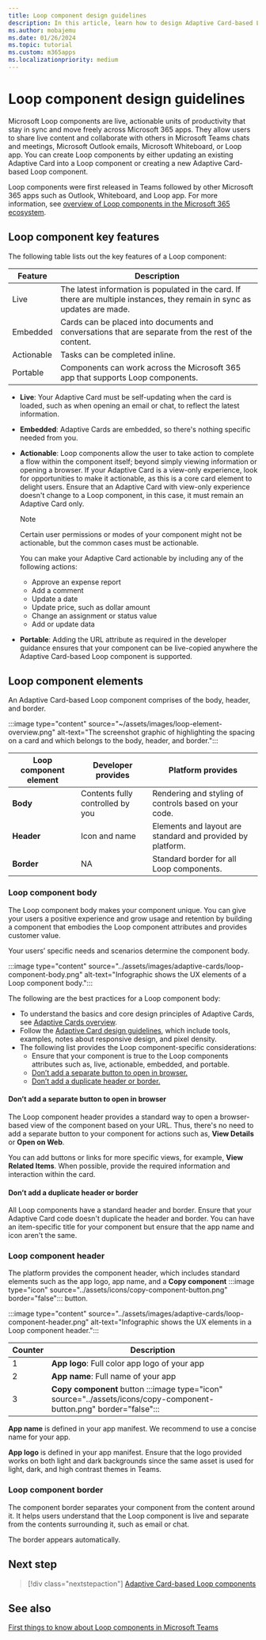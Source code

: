 ```yaml
---
title: Loop component design guidelines 
description: In this article, learn how to design Adaptive Card-based Loop components.
ms.author: mobajemu
ms.date: 01/26/2024
ms.topic: tutorial
ms.custom: m365apps
ms.localizationpriority: medium
---
```


# Loop component design guidelines

Microsoft Loop components are live, actionable units of productivity that stay in sync and move freely across Microsoft 365 apps. They allow users to share live content and collaborate with others in Microsoft Teams chats and meetings, Microsoft Outlook emails, Microsoft Whiteboard, or Loop app. You can create Loop components by either updating an existing Adaptive Card into a Loop component or creating a new Adaptive Card-based Loop component.

Loop components were first released in Teams followed by other Microsoft 365 apps such as Outlook, Whiteboard, and Loop app. For more information, see [overview of Loop components in the Microsoft 365 ecosystem](/microsoft-365/loop/loop-components-teams).

## Loop component key features

The following table lists out the key features of a Loop component:

| Feature | Description |
|---|---|
| Live | The latest information is populated in the card. If there are multiple instances, they remain in sync as updates are made. |
| Embedded | Cards can be placed into documents and conversations that are separate from the rest of the content. |
| Actionable | Tasks can be completed inline. |
| Portable | Components can work across the Microsoft 365 app that supports Loop components. |

* **Live**: Your Adaptive Card must be self-updating when the card is loaded, such as when opening an email or chat, to reflect the latest information.

* **Embedded**: Adaptive Cards are embedded, so there's nothing specific needed from you.

* **Actionable**: Loop components allow the user to take action to complete a flow within the component itself; beyond simply viewing information or opening a browser. If your Adaptive Card is a view-only experience, look for opportunities to make it actionable, as this is a core card element to delight users. Ensure that an Adaptive Card with view-only experience doesn't change to a Loop component, in this case, it must remain an Adaptive Card only.

  > [!NOTE]
  > Certain user permissions or modes of your component might not be actionable, but the common cases must be actionable.

  You can make your Adaptive Card actionable by including any of the following actions:

  * Approve an expense report
  * Add a comment
  * Update a date
  * Update price, such as dollar amount
  * Change an assignment or status value
  * Add or update data

* **Portable**: Adding the URL attribute as required in the developer guidance ensures that your component can be live-copied anywhere the Adaptive Card-based Loop component is supported.

## Loop component elements

An Adaptive Card-based Loop component comprises of the body, header, and border.

:::image type="content" source="~/assets/images/loop-element-overview.png" alt-text="The screenshot graphic of highlighting the spacing on a card and which belongs to the body, header, and border.":::

|Loop component element  |Developer provides  |Platform provides  |
|---------|---------|---------|
|**Body**    | Contents fully controlled by you | Rendering and styling of controls based on your code.        |
| **Header**   |  Icon and name   |  Elements and layout are standard and provided by platform.       |
|**Border**     |     NA    |   Standard border for all Loop components.      |

### Loop component body

The Loop component body makes your component unique. You can give your users a positive experience and grow usage and retention by building a component that embodies the Loop component attributes and provides customer value.

Your users’ specific needs and scenarios determine the component body.

:::image type="content" source="../assets/images/adaptive-cards/loop-component-body.png" alt-text="Infographic shows the UX elements of a Loop component body.":::

The following are the best practices for a Loop component body:

* To understand the basics and core design principles of Adaptive Cards, see [Adaptive Cards overview](/adaptive-cards/).
* Follow the [Adaptive Card design guidelines](../task-modules-and-cards/cards/design-effective-cards.md), which include tools, examples, notes about responsive design, and pixel density.
* The following list provides the Loop component-specific considerations:
  * Ensure that your component is true to the Loop components attributes such as, live, actionable, embedded, and portable.
  * [Don’t add a separate button to open in browser.](#dont-add-a-separate-button-to-open-in-browser)
  * [Don’t add a duplicate header or border.](#dont-add-a-duplicate-header-or-border)

#### Don’t add a separate button to open in browser

The Loop component header provides a standard way to open a browser-based view of the component based on your URL. Thus, there's no need to add a separate button to your component for actions such as, **View Details** or **Open on Web**.

You can add buttons or links for more specific views, for example, **View Related Items**. When possible, provide the required information and interaction within the card.

#### Don’t add a duplicate header or border

All Loop components have a standard header and border. Ensure that your Adaptive Card code doesn't duplicate the header and border. You can have an item-specific title for your component but ensure that the app name and icon aren't the same.

### Loop component header

The platform provides the component header, which includes standard elements such as the app logo, app name, and a **Copy component** :::image type="icon" source="../assets/icons/copy-component-button.png" border="false"::: button.

:::image type="content" source="../assets/images/adaptive-cards/loop-component-header.png" alt-text="Infographic shows the UX elements in a Loop component header.":::

| Counter | Description |
|----|----|
| 1 | **App logo**: Full color app logo of your app |
| 2 | **App name**: Full name of your app |
| 3 | **Copy component** button :::image type="icon" source="../assets/icons/copy-component-button.png" border="false"::: |

**App name** is defined in your app manifest. We recommend to use a concise name for your app.

**App logo** is defined in your app manifest. Ensure that the logo provided works on both light and dark backgrounds since the same asset is used for light, dark, and high contrast themes in Teams.

### Loop component border

The component border separates your component from the content around it. It helps users understand that the Loop component is live and separate from the contents surrounding it, such as email or chat.

The border appears automatically.

## Next step

> [!div class="nextstepaction"]
> [Adaptive Card-based Loop components](cards-loop-component.md)

## See also

[First things to know about Loop components in Microsoft Teams](https://support.microsoft.com/office/first-things-to-know-about-loop-components-in-microsoft-teams-ee2a584b-5785-4dd6-8a2d-956131a29c81)
